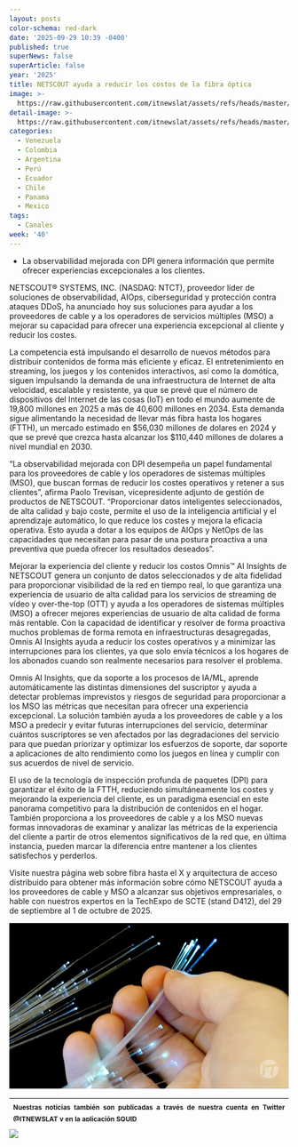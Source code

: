 ```yaml
---
layout: posts
color-schema: red-dark
date: '2025-09-29 10:39 -0400'
published: true
superNews: false
superArticle: false
year: '2025'
title: NETSCOUT ayuda a reducir los costos de la fibra óptica
image: >-
  https://raw.githubusercontent.com/itnewslat/assets/refs/heads/master/img/540x320/Fibra-Optica-p.jpg
detail-image: >-
  https://raw.githubusercontent.com/itnewslat/assets/refs/heads/master/img/1024x680/Fibra-Optica-g.jpg
categories:
  - Venezuela
  - Colombia
  - Argentina
  - Perú
  - Ecuador
  - Chile
  - Panama
  - Mexico
tags:
  - Canales
week: '40'
---
```

- La observabilidad mejorada con DPI genera información que permite ofrecer experiencias excepcionales a los clientes.

NETSCOUT® SYSTEMS, INC. (NASDAQ: NTCT), proveedor líder de soluciones de observabilidad, AIOps, ciberseguridad y protección contra ataques DDoS, ha anunciado hoy sus soluciones para ayudar a los proveedores de cable y a los operadores de servicios múltiples (MSO) a mejorar su capacidad para ofrecer una experiencia excepcional al cliente y reducir los costes.

La competencia está impulsando el desarrollo de nuevos métodos para distribuir contenidos de forma más eficiente y eficaz. El entretenimiento en streaming, los juegos y los contenidos interactivos, así como la domótica, siguen impulsando la demanda de una infraestructura de Internet de alta velocidad, escalable y resistente, ya que se prevé que el número de dispositivos del Internet de las cosas (IoT) en todo el mundo aumente de 19,800  millones en 2025 a más de 40,600 millones en 2034. Esta demanda sigue alimentando la necesidad de llevar más fibra hasta los hogares (FTTH), un mercado estimado en $56,030 millones de dolares en 2024 y que se prevé que crezca hasta alcanzar los $110,440 millones de dolares a nivel mundial en 2030.

“La observabilidad  mejorada con DPI desempeña un papel fundamental para los proveedores de cable y los operadores de sistemas múltiples (MSO), que buscan formas de reducir los costes operativos y retener a sus clientes”, afirma Paolo Trevisan, vicepresidente adjunto de gestión de productos de NETSCOUT. “Proporcionar datos inteligentes seleccionados, de alta calidad y bajo coste, permite el uso de la inteligencia artificial y el aprendizaje automático, lo que reduce los costes y mejora la eficacia operativa. Esto ayuda a dotar a los equipos de AIOps y NetOps de las capacidades que necesitan para pasar de una postura proactiva a una preventiva que pueda ofrecer los resultados deseados”.

Mejorar la experiencia del cliente y reducir los costos
Omnis™ AI Insights de NETSCOUT genera un conjunto de datos seleccionados y de alta fidelidad para proporcionar visibilidad de la red en tiempo real, lo que garantiza una experiencia de usuario de alta calidad para los servicios de streaming de vídeo y over-the-top (OTT) y ayuda a los operadores de sistemas múltiples (MSO) a ofrecer mejores experiencias de usuario de alta calidad de forma más rentable. Con la capacidad de identificar y resolver de forma proactiva muchos problemas de forma remota en infraestructuras desagregadas, Omnis AI Insights ayuda a reducir los costes operativos y a minimizar las interrupciones para los clientes, ya que solo envía técnicos a los hogares de los abonados cuando son realmente necesarios para resolver el problema.

Omnis AI Insights, que da soporte a los procesos de IA/ML, aprende automáticamente las distintas dimensiones del suscriptor y ayuda a detectar problemas imprevistos y riesgos de seguridad para proporcionar a los MSO las métricas que necesitan para ofrecer una experiencia excepcional. La solución también ayuda a los proveedores de cable y a los MSO a predecir y evitar futuras interrupciones del servicio, determinar cuántos suscriptores se ven afectados por las degradaciones del servicio para que puedan priorizar y optimizar los esfuerzos de soporte, dar soporte a aplicaciones de alto rendimiento como los juegos en línea y cumplir con sus acuerdos de nivel de servicio.

El uso de la tecnología de inspección profunda de paquetes (DPI) para garantizar el éxito de la FTTH, reduciendo simultáneamente los costes y mejorando la experiencia del cliente, es un paradigma esencial en este panorama competitivo para la distribución de contenidos en el hogar. También proporciona a los proveedores de cable y a los MSO nuevas formas innovadoras de examinar y analizar las métricas de la experiencia del cliente a partir de otros elementos significativos de la red que, en última instancia, pueden marcar la diferencia entre mantener a los clientes satisfechos y perderlos.

Visite nuestra página web sobre fibra hasta el X y arquitectura de acceso distribuido   para obtener más información sobre cómo NETSCOUT ayuda a los proveedores de cable y MSO a alcanzar sus objetivos empresariales, o hable con nuestros expertos en la TechExpo de SCTE (stand D412), del 29 de septiembre al 1 de octubre de 2025.

![](https://raw.githubusercontent.com/itnewslat/assets/refs/heads/master/img/540x320/Fibra-Optica-p.jpg)

<table style="height: 42px;" width="569">
<tbody>
<tr>
<td style="text-align: justify;"><sub><strong>Nuestras noticias también son publicadas a través de nuestra cuenta en Twitter <a href="https://twitter.com/itnewslat?lang=es">@ITNEWSLAT</a> y en la aplicación <a href="https://squidapp.co/en/">SQUID</a></strong></sub></td>
</tr>
</tbody>
</table>

<img src="https://tracker.metricool.com/c3po.jpg?hash=56f88a41e39ab42c063cc51676587a04"/>